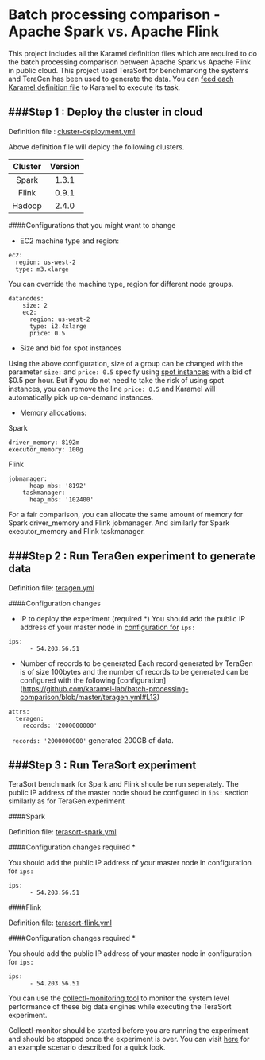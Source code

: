 # Batch processing comparison - Apache Spark vs. Apache Flink
This project includes all the Karamel definition files which are required to do the batch processing comparison between Apache Spark vs Apache Flink in public cloud. This project used TeraSort for benchmarking the systems and TeraGen has been used to generate the data. You can [feed each Karamel definition file](https://www.youtube.com/watch?v=tCIA8_2dR14) to Karamel to execute its task.

###Step 1 : Deploy the cluster in cloud
--------------
Definition file : [cluster-deployment.yml](https://github.com/karamel-lab/batch-processing-comparison/blob/master/cluster-deployment.yml)

Above definition file will deploy the following clusters.

| Cluster    | Version           |
| :-------------: |:-------------:| 
| Spark     | 1.3.1 | 
| Flink      | 0.9.1      |  
| Hadoop | 2.4.0      | 


####Configurations that you might want to change

* EC2 machine type and region:
```
ec2:
  region: us-west-2
  type: m3.xlarge
```

You can override the machine type, region for different node groups.
```
datanodes:
    size: 2
    ec2:
      region: us-west-2
      type: i2.4xlarge
      price: 0.5
```
* Size and bid for spot instances

Using the above configuration, size of a group can be changed with the parameter ```size:``` and ```price: 0.5``` specify using [spot instances](https://aws.amazon.com/ec2/spot/) with a bid of $0.5 per hour. But if you do not need to take the risk of using spot instances, you can remove the line ```price: 0.5``` and Karamel will automatically pick up on-demand instances.

* Memory allocations:

Spark
```
driver_memory: 8192m
executor_memory: 100g
```

Flink
```
jobmanager:
      heap_mbs: '8192'
    taskmanager:
      heap_mbs: '102400'
```
For a fair comparison, you can allocate the same amount of memory for Spark driver_memory and Flink jobmanager. And similarly for Spark executor_memory and Flink taskmanager.



###Step 2 : Run TeraGen experiment to generate data
--------------
Definition file: [teragen.yml](https://github.com/karamel-lab/batch-processing-comparison/blob/master/teragen.yml)

####Configuration changes

* IP to deploy the experiment (required *)
You should add the public IP address of your master node in [configuration for](https://github.com/karamel-lab/batch-processing-comparison/blob/master/terasort-spark.yml#L20) ```ips:```
```
ips:
      - 54.203.56.51
```

* Number of records to be generated
Each record generated by TeraGen is of size 100bytes and the number of records to be generated can be configured with the following [configuration] (https://github.com/karamel-lab/batch-processing-comparison/blob/master/teragen.yml#L13)
```
attrs:
  teragen:
    records: '2000000000'
```
``` records: '2000000000'``` generated 200GB of data.



###Step 3 : Run TeraSort experiment
--------------
TeraSort benchmark for Spark and Flink shoule be run seperately. The public IP address of the master node shoud be configured in ```ips:``` section similarly as for TeraGen experiment

####Spark

Definition file: [terasort-spark.yml](https://github.com/karamel-lab/batch-processing-comparison/blob/master/terasort-spark.yml)


####Configuration changes required *

You should add the public IP address of your master node in configuration for ```ips:```
```
ips:
      - 54.203.56.51
```

####Flink

Definition file: [terasort-flink.yml](https://github.com/karamel-lab/batch-processing-comparison/blob/master/terasort-flink.yml)

####Configuration changes required *

You should add the public IP address of your master node in configuration for ```ips:```
```
ips:
      - 54.203.56.51
```


You can use the [collectl-monitoring tool](https://github.com/shelan/collectl-monitoring) to monitor the system level performance of these big data engines while executing the TeraSort experiment.

Collectl-monitor should be started before you are running the experiment and should be stopped once the experiment is over. You can visit [here](https://github.com/shelan/collectl-monitoring#example-scenario) for an example scenario described for a quick look.
